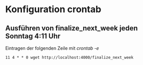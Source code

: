 # Konfiguration crontab

## Ausführen von finalize_next_week jeden Sonntag 4:11 Uhr

Eintragen der folgenden Zeile mit *crontab -e*

`11 4 * * 0 wget http://localhost:4000/finalize_next_week`
